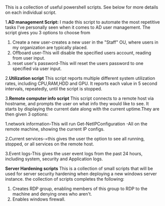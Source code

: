 This is a collection of useful powershell scripts. See below for more details on each individual script.


1.**AD management Script:**
I made this script to automate the most repetitive tasks I've personally seen when it comes to AD user management. The script gives you 3 options to choose from
1. Create a new user-creates a new user in the "Staff" OU, where users in my organization are typically placed. 
2. Offboard user-This will disable the specified users account, reading from user input. 
3. reset user's password-This will reset the users password to one specified via user input.

2.**Utilization script**
This script reports multiple different system utilization rates, including CPU,RAM,HDD and GPU. It reports each value in 5 second intervals, repeatedly, until the script is stopped. 

3.**Remote computer info script**
This script connects to a remote host via hostname, and prompts the user on what info they would like to see. It starts  by displaying the current date along with the current uptime.They are then given 3 options:

1.network information-This will run  Get-NetIPConfiguration -All  on the remote machine, showing the current IP configs. 

2.Current services-=this gives the user the option to see all running, stopped, or all services on the remote host.

3.Event logs-This gives the user event logs from the past 24 hours, including system, security and Application logs.

**Server Hardening scripts**
This is a collection of small scripts that will be used for server security hardening when deploying a new windows server instance. the collection of scripts completes the following:
1. Creates RDP group, enabling members of this group to RDP to the machine and denying ones who aren't.
2. Enables windows firewall. 
